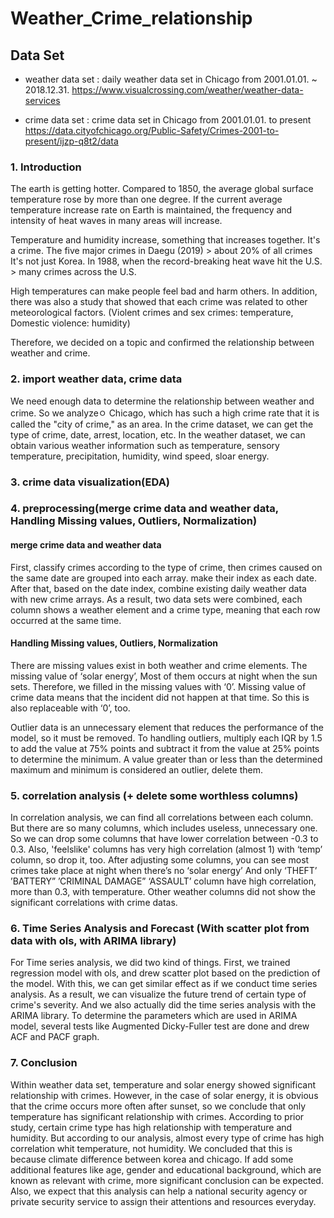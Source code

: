 # Weather_Crime_relationship



## Data Set

- weather data set : daily weather data set in Chicago from 2001.01.01. ~ 2018.12.31.
https://www.visualcrossing.com/weather/weather-data-services

- crime data set : crime data set in Chicago from 2001.01.01. to present
https://data.cityofchicago.org/Public-Safety/Crimes-2001-to-present/ijzp-q8t2/data


### 1. Introduction
The earth is getting hotter. Compared to 1850, the average global surface temperature rose by more than one degree.
If the current average temperature increase rate on Earth is maintained, the frequency and intensity of heat waves in many areas will increase.

Temperature and humidity increase, something that increases together. It's a crime.
The five major crimes in Daegu (2019) > about 20% of all crimes
It's not just Korea.
In 1988, when the record-breaking heat wave hit the U.S. > many crimes across the U.S.

High temperatures can make people feel bad and harm others. 
In addition, there was also a study that showed that each crime was related to other meteorological factors. 
(Violent crimes and sex crimes: temperature, Domestic violence: humidity)

Therefore, we decided on a topic and confirmed the relationship between weather and crime.


### 2. import weather data, crime data
We need enough data to determine the relationship between weather and crime.
So we analyzeㅇ Chicago, which has such a high crime rate that it is called the "city of crime," as an area.
In the crime dataset, we can get the type of crime, date, arrest, location, etc.
In the weather dataset, we can obtain various weather information such as temperature, sensory temperature, precipitation, humidity, wind speed, sloar energy.


### 3. crime data visualization(EDA)


### 4. preprocessing(merge crime data and weather data, Handling Missing values, Outliers, Normalization)
#### merge crime data and weather data

First, classify crimes according to the type of crime, then crimes caused on the same date are grouped into each array. make their index as each date.
After that, based on the date index, combine existing daily weather data with new crime arrays.
As a result, two data sets were combined, 
each column shows a weather element and a crime type, meaning that each row occurred at the same time.

#### Handling Missing values, Outliers, Normalization

There are missing values exist in both weather and crime elements.
The missing value of ‘solar energy’, Most of them occurs at night when the sun sets. Therefore, we filled in the missing values with ‘0’.
Missing value of crime data means that the incident did not happen at that time. So this is also replaceable with ‘0’, too.

Outlier data is an unnecessary element that reduces the performance of the model, so it must be removed.
To handling outliers, multiply each IQR by 1.5 to add the value at 75% points and subtract it from the value at 25% points to determine the minimum.
A value greater than or less than the determined maximum and minimum is considered an outlier, delete them.


### 5. correlation analysis (+ delete some worthless columns)

In correlation analysis, we can find all correlations between each column.
But there are so many columns, which includes useless, unnecessary one. So we can drop some columns that have lower correlation between -0.3 to 0.3.
Also, 'feelslike' columns has very high correlation (almost 1) with ‘temp’ column, so drop it, too.
After adjusting some columns, you can see most crimes take place at night when there’s no ‘solar energy’
And only ‘THEFT’ ’BATTERY” ’CRIMINAL DAMAGE” ‘ASSAULT’ column have high correlation, more than 0.3, with temperature. Other weather columns did not show the significant correlations with crime datas.


### 6. Time Series Analysis and Forecast (With scatter plot from data with ols, with ARIMA library)
For Time series analysis, we did two kind of things.
First, we trained regression model with ols, and drew scatter plot based on the prediction of the model.
With this, we can get similar effect as if we conduct time series analysis. As a result, we can visualize the future trend of certain type of crime's severity.
And we also actually did the time series analysis with the ARIMA library.
To determine the parameters which are used in ARIMA model, several tests like Augmented Dicky-Fuller test are done and drew ACF and PACF graph.

### 7. Conclusion
Within weather data set, temperature and solar energy showed significant relationship with crimes.
However, in the case of solar energy, it is obvious that the crime occurs more often after sunset, so we conclude that only temperature has significant relationship with crimes.
According to prior study, certain crime type has high relationship with temperature and humidity.
But according to our analysis, almost every type of crime has high correlation whit temperature, not humidity.
We concluded that this is because climate difference between korea and chicago.
If add some additional features like age, gender and educational background, which are known as relevant with crime, more significant conclusion can be expected.
Also, we expect that this analysis can help a national security agency or private security service to assign their attentions and resources everyday.
